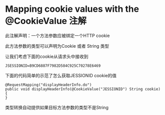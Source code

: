 # Mapping cookie values with the @CookieValue 注解

此注解声明：一个方法参数应被绑定一个HTTP cookie

此方法参数的类型可以声明为Cookie 或者 String 类型

让我们考虑下面的cookie从请求头中接收到

```
JSESSIONID=B9CD6887F7982D584C925C70278E6469
```

下面的代码简单的示范了怎么获取JESSIONID cookie的值

```
@RequestMapping("displayHeaderInfo.do")
public void displayHeaderInfo(@CookieValue("JESSIONID") String cookie){
}
```

类型转换自动提供如果目标方法参数的类型不是String

